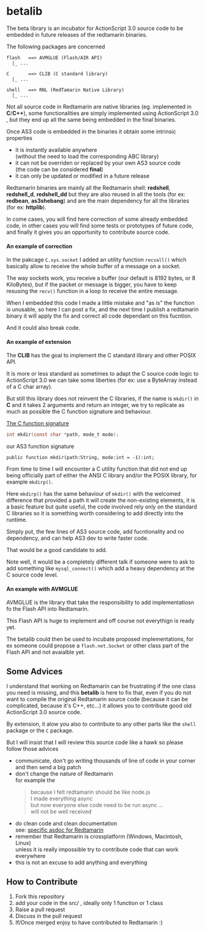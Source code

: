 betalib
=======

The beta library is an incubator for ActionScript 3.0 source code to be
embedded in future releases of the redtamarin binaries.

The following packages are concerned
```tree
flash   ==> AVMGLUE (Flash/AIR API)
  |_ ...

C       ==> CLIB (C standard library)
  |_ ...

shell   ==> RNL (RedTamarin Native Library)
  |_ ...

```

Not all source code in Redtamarin are native libraries (eg. implemented in **C**/**C++**),
some functionalities are simply implemented using ActionScript 3.0 , but they end up
all the same being embedded in the final binaries.

Once AS3 code is embedded in the binaries it obtain some intrinsic properties
  - it is instantly available anywhere  
  (without the need to load the corresponding ABC library)
  - it can not be overriden or replaced by your own AS3 source code  
  (the code can be considered **final**)
  - it can only be updated or modified in a future release

Redtamarin binaries are mainly all the Redtamarin shell: **redshell**, **redshell_d**, **redshell_dd**
but they are also reused in all the tools (for ex: **redbean**, **as3shebang**) and are the main dependency
for all the libraries (for ex: **httplib**).


In come cases, you will find here correction of some already embedded code,
in other cases you will find some tests or prototypes of future code,
and finally it gives you an opportunity to contribute source code.

#### An example of correction

In the pakcage `C.sys.socket` I added an utility function `recvall()`
which basically allow to receive the whole buffer of a message on a socket.

The way sockets work, you receive a buffer (our default is 8192 bytes, or 8 KiloBytes),
but if the packet or message is bigger, you have to keep resusing the `recv()` function
in a loop to receive the entire message.

When I embedded this code I made a little mistake and "as is" the function is unusable,
so here I can post a fix, and the next time I publish a redtamarin binary it will apply the fix
and correct all code dependant on this fucntion.

And it could also break code.


#### An example of extension

The **CLIB** has the goal to implement the C standard library and other POSIX API.

It is more or less standard as sometimes to adapt the C source code logic to ActionScript 3.0
we can take some liberties (for ex: use a ByteArray instead of a C char array).

But still this library does not reinvent the C libraries, if the name is `mkdir()` in **C**
and it takes 2 arguments and return an integer, we try to replicate as much as possible
the C function signature and behaviour.

[The C function signature](http://pubs.opengroup.org/onlinepubs/9699919799/functions/mkdir.html)
```C
int mkdir(const char *path, mode_t mode);
```

our AS3 function signature
```AS3
public function mkdir(path:String, mode:int = -1):int;
```

From time to time I will encounter a C utility function that did not end up being
officially part of either the ANSI C library and/or the POSIX library, for example
`mkdirp()`.

Here `mkdirp()` has the same behaviour of `mkdir()` with the welcomed difference
that provided a path it will create the non-existing elements, it is a basic feature
but quite useful, the code involved rely only on the standard C libraries so it is
something worth considering to add directly into the runtime.

Simply put, the few lines of AS3 source code, add fucntionality and no dependency,
and can help AS3 dev to write faster code.

That would be a good candidate to add.

Note well, it would be a completely different talk if someone were to ask to add something
like `mysql_connect()` which add a heavy dependency at the C source code level.


#### An example with AVMGLUE

AVMGLUE is the library that take the responsibility to add implementatiosn fo the Flash API into Redtamarin.

This Flash API is huge to implement and off course not everythign is ready yet.

The betalib could then be used to incubate proposed implementations, for ex someone could
propose a `flash.net.Socket` or other class part of the Flash API and not avaialble yet.


Some Advices
------------

I understand that working on Redtamarin can be frustrating if the one class you need is missing,
and this **betalib** is here to fix that, even if you do not want to compile the original
Redtamarin source code (because it can be complicated, because it's C++, etc...) it allows you
to contribute good old ActionScript 3.0 source code.

By extension, it alow you also to contribute to any other parts like the `shell` package or the `C` package.

But I will insist that I will review this source code like a hawk so please follow those advices
  - communicate, don't go writing thousands of line of code in your corner and then send a big patch
  - don't change the nature of Redtamarin  
  for example the  
      > because I felt redtamarin should be like node.js  
      > I made everything async  
      > but now everyone else code need to be run async ...  
  will not be well received
  - do clean code and clean documentation  
    see: [specific asdoc for Redtamarin](https://github.com/Corsaair/redtamarin/wiki/specific-asdoc-for-Redtamarin)
  - remember that Redtamarin is crossplatform (Windows, Macintosh, Linux)  
  unless it is really impossible try to contribute code that can work everywhere
  - this is not an excuse to add anything and everything


How to Contribute
-----------------

  1. Fork this repository
  2. add your code in the src/ , ideally only 1 function or 1 class
  3. Raise a pull request
  4. Discuss in the pull request
  5. If/Once merged enjoy to have contributed to Redtamarin :)
